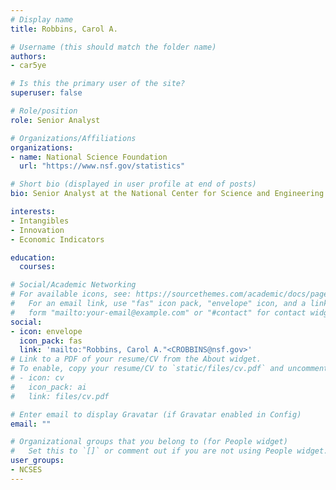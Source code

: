 ```yaml
---
# Display name
title: Robbins, Carol A.

# Username (this should match the folder name)
authors:
- car5ye

# Is this the primary user of the site?
superuser: false

# Role/position
role: Senior Analyst

# Organizations/Affiliations
organizations:
- name: National Science Foundation
  url: "https://www.nsf.gov/statistics"

# Short bio (displayed in user profile at end of posts)
bio: Senior Analyst at the National Center for Science and Engineering Statistics (NCSES).

interests:
- Intangibles
- Innovation
- Economic Indicators

education:
  courses:

# Social/Academic Networking
# For available icons, see: https://sourcethemes.com/academic/docs/page-builder/#icons
#   For an email link, use "fas" icon pack, "envelope" icon, and a link in the
#   form "mailto:your-email@example.com" or "#contact" for contact widget.
social:
- icon: envelope
  icon_pack: fas
  link: 'mailto:"Robbins, Carol A."<CROBBINS@nsf.gov>'
# Link to a PDF of your resume/CV from the About widget.
# To enable, copy your resume/CV to `static/files/cv.pdf` and uncomment the lines below.
# - icon: cv
#   icon_pack: ai
#   link: files/cv.pdf

# Enter email to display Gravatar (if Gravatar enabled in Config)
email: ""

# Organizational groups that you belong to (for People widget)
#   Set this to `[]` or comment out if you are not using People widget.
user_groups:
- NCSES
---
```

